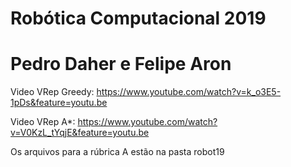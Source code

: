 # Robótica Computacional 2019

# Pedro Daher e Felipe Aron

Video VRep Greedy: https://www.youtube.com/watch?v=k_o3E5-1pDs&feature=youtu.be

Video VRep A*: https://www.youtube.com/watch?v=V0KzL_tYqjE&feature=youtu.be

Os arquivos para a rúbrica A estão na pasta robot19
